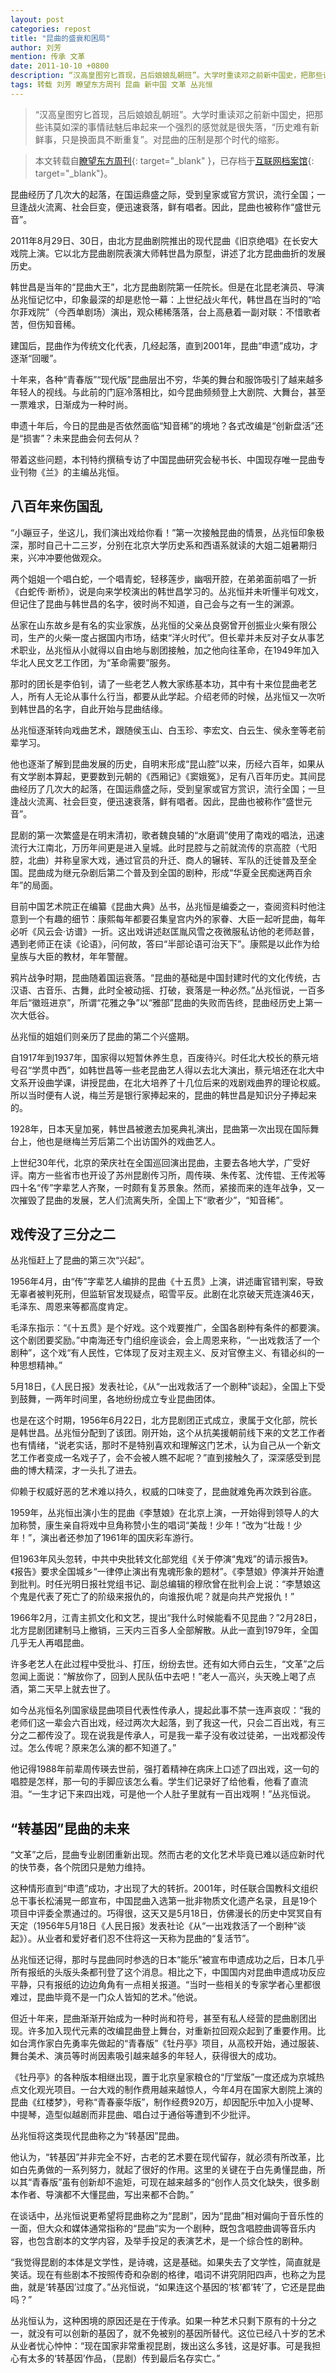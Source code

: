 ```yaml
---
layout: post
categories: repost
title: "昆曲的盛衰和困局"
author: 刘芳
mention: 传承 文革
date: 2011-10-10 +0800
description: “汉高皇图穷匕首现，吕后娘娘乱朝班”。大学时重读邓之前新中国史，把那些讳莫如深的事情祛魅后串起来一个强烈的感觉就是很失落，“历史难有新鲜事，只是换面具不断重复”。对昆曲的压制是那个时代的缩影。
tags: 转载 刘芳 瞭望东方周刊 昆曲 新中国 文革 丛兆恒
---
```


> “汉高皇图穷匕首现，吕后娘娘乱朝班”。大学时重读邓之前新中国史，把那些讳莫如深的事情祛魅后串起来一个强烈的感觉就是很失落，“历史难有新鲜事，只是换面具不断重复”。对昆曲的压制是那个时代的缩影。

> 本文转载自[瞭望东方周刊](https://news.sohu.com/20111010/n321679100.shtml){: target="_blank" }，已存档于[互联网档案馆](https://web.archive.org/web/20111129115653/https://news.sohu.com/20111010/n321679100.shtml){: target="_blank"}。

昆曲经历了几次大的起落，在国运鼎盛之际，受到皇家或官方赏识，流行全国；一旦逢战火流离、社会巨变，便迅速衰落，鲜有唱者。因此，昆曲也被称作“盛世元音”。

2011年8月29日、30日，由北方昆曲剧院推出的现代昆曲《旧京绝唱》在长安大戏院上演。它以北方昆曲剧院表演大师韩世昌为原型，讲述了北方昆曲曲折的发展历史。

韩世昌是当年的“昆曲大王”，北方昆曲剧院第一任院长。但是在北昆老演员、导演丛兆恒记忆中，印象最深的却是悲怆一幕：上世纪战火年代，韩世昌在当时的“哈尔菲戏院”（今西单剧场）演出，观众稀稀落落，台上高悬着一副对联：不惜歌者苦，但伤知音稀。

建国后，昆曲作为传统文化代表，几经起落，直到2001年，昆曲“申遗”成功，才逐渐“回暖”。

十年来，各种“青春版”“现代版”昆曲层出不穷，华美的舞台和服饰吸引了越来越多年轻人的视线。与此前的门庭冷落相比，如今昆曲频频登上大剧院、大舞台，甚至一票难求，日渐成为一种时尚。

申遗十年后，今日的昆曲是否依然面临“知音稀”的境地？各式改编是“创新盘活”还是“损害”？未来昆曲会何去何从？

带着这些问题，本刊特约撰稿专访了中国昆曲研究会秘书长、中国现存唯一昆曲专业刊物《兰》的主编丛兆恒。

## 八百年来伤国乱

“小蹦豆子，坐这儿，我们演出戏给你看！”第一次接触昆曲的情景，丛兆恒印象极深，那时自己十二三岁，分别在北京大学历史系和西语系就读的大姐二姐暑期归来，兴冲冲要他做观众。

两个姐姐一个唱白蛇，一个唱青蛇，轻移莲步，幽咽开腔，在弟弟面前唱了一折《白蛇传·断桥》，说是向来学校演出的韩世昌学习的。丛兆恒并未听懂半句戏文，但记住了昆曲与韩世昌的名字，彼时尚不知道，自己会与之有一生的渊源。

丛家在山东故乡是有名的实业家族，丛兆恒的父亲丛良弼曾开创振业火柴有限公司，生产的火柴一度占据国内市场，结束“洋火时代”。但长辈并未反对子女从事艺术职业，丛兆恒从小就得以自由地与剧团接触，加之他向往革命，在1949年加入华北人民文艺工作团，为“革命需要”服务。

那时的团长是李伯钊，请了一些老艺人教大家练基本功，其中有十来位昆曲老艺人，所有人无论从事什么行当，都要从此学起。介绍老师的时候，丛兆恒又一次听到韩世昌的名字，自此开始与昆曲结缘。

丛兆恒逐渐转向戏曲艺术，跟随侯玉山、白玉珍、李宏文、白云生、侯永奎等老前辈学习。

他也逐渐了解到昆曲发展的历史，自明末形成“昆山腔”以来，历经六百年，如果从有文学剧本算起，更要数到元朝的《西厢记》《窦娥冤》，足有八百年历史。其间昆曲经历了几次大的起落，在国运鼎盛之际，受到皇家或官方赏识，流行全国；一旦逢战火流离、社会巨变，便迅速衰落，鲜有唱者。因此，昆曲也被称作“盛世元音”。

昆剧的第一次繁盛是在明末清初，歌者魏良辅的“水磨调”使用了南戏的唱法，迅速流行大江南北，万历年间更是进入皇城。此时昆腔与之前就流传的京高腔（弋阳腔，北曲）并称皇家大戏，通过官员的升迁、商人的辗转、军队的迁徙普及至全国。昆曲成为继元杂剧后第二个普及到全国的剧种，形成“华夏全民痴迷两百余年”的局面。

目前中国艺术院正在编纂《昆曲大典》丛书，丛兆恒是编委之一，查阅资料时他注意到一个有趣的细节：康熙每年都要召集皇宫内外的家眷、大臣一起听昆曲，每年必听《风云会·访谱》一折。这出戏讲述赵匡胤风雪之夜微服私访他的老师赵普，遇到老师正在读《论语》，问何故，答曰“半部论语可治天下”。康熙是以此作为给皇族与大臣的教材，年年警醒。

鸦片战争时期，昆曲随着国运衰落。“昆曲的基础是中国封建时代的文化传统，古汉语、古音乐、古舞，此时全被动摇、打破，衰落是一种必然。”丛兆恒说，一百多年后“徽班进京”，所谓“花雅之争”以“雅部”昆曲的失败而告终，昆曲经历史上第一次大低谷。

丛兆恒的姐姐们则亲历了昆曲的第二个兴盛期。

自1917年到1937年，国家得以短暂休养生息，百废待兴。时任北大校长的蔡元培号召“学贯中西”，如韩世昌等一些老昆曲艺人得以去北大演出，蔡元培还在北大中文系开设曲学课，讲授昆曲，在北大培养了十几位后来的戏剧戏曲界的理论权威。所以当时便有人说，梅兰芳是银行家捧起来的，昆曲的韩世昌是知识分子捧起来的。

1928年，日本天皇加冕，韩世昌被邀去加冕典礼演出，昆曲第一次出现在国际舞台上，他也是继梅兰芳后第二个出访国外的戏曲艺人。

上世纪30年代，北京的荣庆社在全国巡回演出昆曲，主要去各地大学，广受好评。南方一些省市也开设了苏州昆剧传习所，周传瑛、朱传茗、沈传锟、王传淞等四十名“传”字辈艺人齐聚，一时颇有复苏景象。然而，紧接而来的连年战争，又一次摧毁了昆曲的发展，艺人们流离失所，全国上下“歌者少”，“知音稀”。

## 戏传没了三分之二

丛兆恒赶上了昆曲的第三次“兴起”。

1956年4月，由“传”字辈艺人编排的昆曲《十五贯》上演，讲述庸官错判案，导致无辜者被判死刑，但监斩官发现疑点，昭雪平反。此剧在北京破天荒连演46天，毛泽东、周恩来等都高度肯定。

毛泽东指示：“《十五贯》是个好戏。这个戏要推广，全国各剧种有条件的都要演。这个剧团要奖励。”中南海还专门组织座谈会，会上周恩来称，“一出戏救活了一个剧种”，这个戏“有人民性，它体现了反对主观主义、反对官僚主义、有错必纠的一种思想精神。”

5月18日，《人民日报》发表社论，《从“一出戏救活了一个剧种”谈起》，全国上下受到鼓舞，一两年时间里，各地纷纷成立专业昆曲团体。

也是在这个时期，1956年6月22日，北方昆剧团正式成立，隶属于文化部，院长是韩世昌。丛兆恒分配到了该团。刚开始，这个从抗美援朝前线下来的文艺工作者也有情绪，“说老实话，那时不是特别喜欢和理解这门艺术，认为自己从一个新文艺工作者变成一名戏子了，会不会被人瞧不起呢？”直到接触久了，深深感受到昆曲的博大精深，才一头扎了进去。

仰赖于权威好恶的艺术难以持久，权威的口味变了，昆曲就难免再次跌到谷底。

1959年，丛兆恒出演小生的昆曲《李慧娘》在北京上演，一开始得到领导人的大加称赞，康生亲自将戏中旦角称赞小生的唱词“美哉！少年！”改为“壮哉！少年！”，演出者还参加了1961年的国庆彩车游行。

但1963年风头忽转，中共中央批转文化部党组《关于停演“鬼戏”的请示报告》。《报告》要求全国城乡“一律停止演出有鬼魂形象的题材”。《李慧娘》停演并开始遭到批判。时任光明日报社党组书记、副总编辑的穆欣曾在批判会上说：“李慧娘这个鬼是代表了死亡了的阶级来报仇的，向谁报仇呢？就是向共产党报仇！”

1966年2月，江青主抓文化和文艺，提出“我什么时候能看不见昆曲？”2月28日，北方昆剧团建制马上撤销，三天内三百多人全部解散。从此一直到1979年，全国几乎无人再唱昆曲。

许多老艺人在此过程中受批斗、打压，纷纷去世。还有如大师白云生，“文革”之后忽闻上面说：“解放你了，回到人民队伍中去吧！”老人一高兴，头天晚上喝了点酒，第二天早上就去世了。

如今丛兆恒名列国家级昆曲项目代表性传承人，提起此事不禁一连声哀叹：“我的老师们这一辈会六百出戏，经过两次大起落，到了我这一代，只会二百出戏，有三分之二都传没了。现在说我是传承人，可是我一辈子没有收过徒弟，一出戏都没传过。怎么传呢？原来怎么演的都不知道了。”

他记得1988年前辈周传瑛去世前，强打着精神在病床上口述了四出戏，这一句的唱腔是怎样，那一句的手脚应该怎么看。学生们记录好了给他看，他看了直流泪。“一生才记下来四出戏，可是他一个人肚子里就有一百出戏啊！”丛兆恒说。

## “转基因”昆曲的未来

“文革”之后，昆曲专业剧团重新出现。然而古老的文化艺术毕竟已难以适应新时代的快节奏，各个院团只是勉力维持。

这种情形直到“申遗”成功，才出现了大的转折。2001年，时任联合国教科文组织总干事长松浦晃一郎宣布，中国昆曲入选第一批非物质文化遗产名录，且是19个项目中评委全票通过的。巧得很，这天又是5月18日，仿佛漫长的历史中冥冥自有天定（1956年5月18日《人民日报》发表社论《从“一出戏救活了一个剧种”谈起》）。从业者和爱好者们忍不住将这一天称为昆曲的“复活节”。

丛兆恒还记得，那时与昆曲同时参选的日本“能乐”被宣布申遗成功之后，日本几乎所有报纸的头版头条都刊登了这个消息。相比之下，中国国内对昆曲申遗成功反应平静，只有报纸的边边角角有一点相关报道。“当时一些相关的专家学者心里都很难过，昆曲毕竟不是一门众人皆知的艺术。”他说。

但近十年来，昆曲渐渐开始成为一种时尚和符号，甚至有私人经营的昆曲剧团出现。许多加入现代元素的改编昆曲登上舞台，对重新拉回观众起到了重要作用。比如台湾作家白先勇率先做起的“青春版”《牡丹亭》项目，从高校开始，通过服装、舞台美术、演员等时尚因素吸引越来越多的年轻人，获得很大的成功。

《牡丹亭》的各种版本相继出现，置于北京皇家粮仓的“厅堂版”一度还成为京城热点文化观光项目。一台大戏的制作费用越来越惊人，今年4月在国家大剧院上演的昆曲《红楼梦》，号称“青春豪华版”，制作经费920万，却因配乐中加入小提琴、中提琴，造型似越剧而非昆曲、唱白过于通俗等遭到不少批评。

丛兆恒将这类现代昆曲称之为“转基因”昆曲。

他认为，“转基因”并非完全不好，古老的艺术要在现代留存，就必须有所改革，比如白先勇做的一系列努力，就起了很好的作用。这里的关键在于白先勇懂昆曲，所以其“青春版”虽有创新却不逾矩，可现在越来越多的“创作人员文化缺失，很多剧本作者、导演都不大懂昆曲，写出来都不合韵。”

在谈话中，丛兆恒说更希望将昆曲称之为“昆剧”，因为“昆曲”相对偏向于音乐性的一面，但大众和媒体通常指称的“昆曲”实为一个剧种，既包含唱腔曲调等音乐内容，也包含剧本的文学内容，及举手投足的表演艺术，是一个综合性的剧种。

“我觉得昆剧的本体是文学性，是诗魂，这是基础。如果失去了文学性，简直就是笑话。现在有些剧本不按照传奇和杂剧的格律，唱词不讲究阴阳四声，也称之为昆曲，就是‘转基因’过度了。”丛兆恒说，“如果连这个基因的‘核’都‘转’了，它还是昆曲吗？”

丛兆恒认为，这种困境的原因还是在于传承。如果一种艺术只剩下原有的十分之一，就没有可以创新的基因了，就不免被别的基因所替代。这位已经八十岁的艺术从业者忧心忡忡：“现在国家非常重视昆剧，拨出这么多钱，这是好事。可是我担心有太多的‘转基因’作品，（昆剧）传到最后名存实亡。”